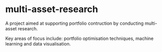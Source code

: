 # multi-asset-research

A project aimed at supporting portfolio contruction by conducting multi-asset research.

Key areas of focus include: portfolio optimisation techniques, machine learning and data visualisation.
